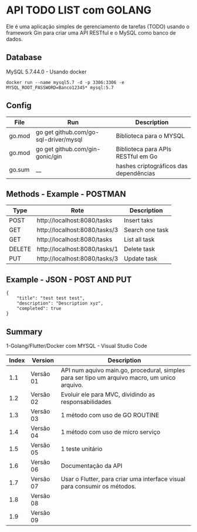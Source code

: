 # API TODO LIST com GOLANG
Ele é uma aplicação simples de gerenciamento de tarefas (TODO) usando o framework Gin para criar uma API RESTful e o MySQL como banco de dados.

## Database
MySQL 5.7.44.0 - Usando docker
```
docker run --name mysql5.7 -d -p 3306:3306 -e MYSQL_ROOT_PASSWORD=Banco12345* mysql:5.7
```

## Config

File|Run|Description
-|-|-
go.mod|go get github.com/go-sql-driver/mysql|Biblioteca para o MYSQL
go.mod|go get github.com/gin-gonic/gin|Biblioteca para APIs RESTful em Go
go.sum|__|hashes criptográficos das dependências

## Methods - Example - POSTMAN

Type|Rote|Description
-|-|-
POST|http://localhost:8080/tasks|Insert taks
GET|http://localhost:8080/tasks/3|Search one task
GET|http://localhost:8080/tasks|List all task
DELETE|http://localhost:8080/tasks/1|Delete task
PUT|http://localhost:8080/tasks/3|Update task

## Example - JSON - POST AND PUT
```
{
    "title": "test test test",
    "description": "Description xyz",
    "completed": true
}
```

## Summary
1-Golang/Flutter/Docker com MYSQL - Visual Studio Code

Index|Version|Description
-|-|-
1.1|Versão 01|API num aquivo main.go, procedural, simples para ser tipo um arquivo macro, um unico arquivo.
1.2|Versão 02|Evoluir ele para MVC, dividindo as responsabilidades
1.3|Versão 03|1 método com uso de GO ROUTINE
1.4|Versão 04|1 método com uso de micro serviço
1.5|Versão 05|1 teste unitário
1.6|Versão 06|Documentação da API
1.7|Versão 07|Usar o Flutter, para criar uma interface visual para consumir os métodos.
1.8|Versão 08|
1.9|Versão 09|
